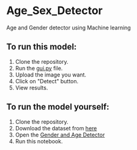 # Age_Sex_Detector
Age and Gender detector using Machine learning
## To run this model:
1. Clone the repository.
2. Run the [gui.py](https://github.com/kbansal15/Age_Sex_Detector/blob/main/gui.py) file.
3. Upload the image you want.
4. Click on "Detect" button.
5. View results.
## To run the model yourself:
1. Clone the repository.
2. Download the dataset from [here](https://www.kaggle.com/datasets/jangedoo/utkface-new)
3. Open the [Gender and Age Detector](https://github.com/kbansal15/Age_Sex_Detector/blob/main/Gender%20and%20Age%20Detector.ipynb)
4. Run this notebook.
